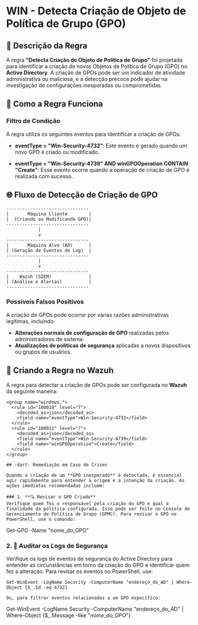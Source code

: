 # WIN - Detecta Criação de Objeto de Política de Grupo (GPO)

## :dart: Descrição da Regra

A regra **"Detecta Criação de Objeto de Política de Grupo"** foi projetada para identificar a criação de novos Objetos de Política de Grupo (GPO) no **Active Directory**. A criação de GPOs pode ser um indicador de atividade administrativa ou maliciosa, e a detecção precoce pode ajudar na investigação de configurações inesperadas ou comprometidas.

## :dart: Como a Regra Funciona

### Filtro de Condição

A regra utiliza os seguintes eventos para identificar a criação de GPOs:

- **eventType = "Win-Security-4732"**: Este evento é gerado quando um novo GPO é criado ou modificado.
  
- **eventType = "Win-Security-4739" AND winGPOOperation CONTAIN "Create"**: Esse evento ocorre quando a operação de criação de GPO é realizada com sucesso.

## 🌐 Fluxo de Detecção de Criação de GPO

```
-------------------------------
|       Máquina Cliente        |
|  (Criando ou Modificando GPO)|
-------------------------------
            |
            v
-------------------------------
|       Máquina Alvo (AD)      |
| (Geração de Eventos de Log)  |
-------------------------------
            |
            v
-------------------------------
|    Wazuh (SIEM)              |
| (Análise e Alertas)          |
-------------------------------
```

### Possíveis Falsos Positivos

A criação de GPOs pode ocorrer por várias razões administrativas legítimas, incluindo:

- **Alterações normais de configuração de GPO** realizadas pelos administradores de sistema.
- **Atualizações de políticas de segurança** aplicadas a novos dispositivos ou grupos de usuários.

## :dart: Criando a Regra no Wazuh

A regra para detectar a criação de GPOs pode ser configurada no **Wazuh** da seguinte maneira:

```
<group name="windows,">
  <rule id="100010" level="7">
    <decoded_as>json</decoded_as>
    <field name="eventType">Win-Security-4732</field>
  </rule>
  <rule id="100011" level="7">
    <decoded_as>json</decoded_as>
    <field name="eventType">Win-Security-4739</field>
    <field name="winGPOOperation">Create</field>
  </rule>
</group>

## :dart: Remediação em Caso de Crises

Quando a criação de um **GPO inesperado** é detectada, é essencial agir rapidamente para entender a origem e a intenção da criação. As ações imediatas recomendadas incluem:

### 1. **🔍 Revisar o GPO Criado**
Verifique quem foi o responsável pela criação do GPO e qual a finalidade da política configurada. Isso pode ser feito no Console de Gerenciamento de Política de Grupo (GPMC). Para revisar o GPO no PowerShell, use o comando:

```
Get-GPO -Name "nome_do_GPO"

### 2. **📜 Auditar os Logs de Segurança**
Verifique os logs de eventos de segurança do Active Directory para entender as circunstâncias em torno da criação do GPO e identificar quem fez a alteração. Para revisar os eventos no PowerShell, use:

```
Get-WinEvent -LogName Security -ComputerName "endereço_do_AD" | Where-Object {$_.Id -eq 4732}

Ou, para filtrar eventos relacionados a um GPO específico:

```
Get-WinEvent -LogName Security -ComputerName "endereço_do_AD" | Where-Object {$_.Message -like "*nome_do_GPO*"}
